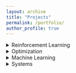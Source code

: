 ```yaml
---
layout: archive
title: "Projects"
permalink: /portfolio/
author_profile: true
---
```


<details>
  <summary>Reinforcement Learning</summary>

  ### Smoother Imitation with Lipschitz Costs
  * With Akshat Dave, Balaraman Ravindran
  * Accepted for Poster Presentation at NIPS DRL Symposium 2017.
  * Generative Adversarial Imitation Learning (GAIL) presents a specific approach to the
    task of imitating an expert by jointly modelling the environment’s reinforcement signal
    and the imitating agent’s policy. GAIL provides state-of-the-art results in imitating
    complex behaviours in large, high dimensional environments. However, the algorithm
    often suffers from instability during the training and high variance in the returns and
    the trajectories. In this work, we propose a GAIL-like framework for learning smoother
    imitation and achieving consistently meaningful learning gradients. The learned policyachieves better performance than          the existing methods in terms of closeness to the expert trajectories and the value of the true returns. We propose metrics     to evaluate for the better imitation of the expert and the smoothness of the learned policies. We
empirically evaluate the algorithm on simulated continuous control tasks from MuJoCo.

-----------------------------------------------------------------------------------
  ### On the Analysis of Lipschitz Smoothness of Costs for Learning Smooth Policies

-----------------------------------------------------------------------------------
  ### Variance Reduction in Policy Gradients through Smooth Costs  

-----------------------------------------------------------------------------------
  ### Learning Domain-Invariant Policies in RL

</details>


<details><summary>Optimization</summary>
  
### Analyzing and Quantifying Missing Modes in GANs

* With Rahul Vallivel, Mitesh Khapra, Balaraman Ravindran
* In this work, we analyse various issues with the Generative Adversarial Network (GAN)
  architecture, training, the loss function and the training algorithm. We run an
  exploratory set of experiments on mixture of Gaussians, MNIST and CelebA to
  understand what goes wrong and why. We concentrate specifically on the problem of
  missing modes in generative densities modelled by GANs. We observe that a difference
  in loss function of GANs leads to
  * Different learning rates that need to be used for model training
  * Difference in the amount of true distribution that can be recovered.
  * We also run experiments to measure input covariate shift in GANs, using gradient
    of the discriminator with respect to the inputs to quantify the same.

### Localization of Cellular Networks 


### Spectrum Cartography using Wireless Cellular Data


### James-Stein Estimator
Studied JS-Estimator to perform biased estimation for orthogonal frequency division
multiplexing in the Wireless Communications course.

### Report on 'Constrained convex minimization via model based excessive gap'
As a part of Term Paper Presentation in the course on Algorithms for Convex Optimization,
reviewed paper on ”Constrained convex minimization via model-based excessive gap (NIPS
2014)”

### Natural Gradient Descent for Neural Networks
</details>


<details><summary>Machine Learning</summary>

### Multi-class classification of 100 class data 
  
This project was done as a part of course on Introduction to Machine Learning. The train data
provided corresponded to a 100 class classification problem. We had to perform the
classification task resulting in the best mean F1-measure for the 100 classes.

</details>


<details><summary>Systems</summary>
  
### Automatic Vehicle Speed Reduction using GPS


### RFID based Localization 


### Wireless Energy Meter Module Development 


### WiFi Channel Modelling 


</details>
